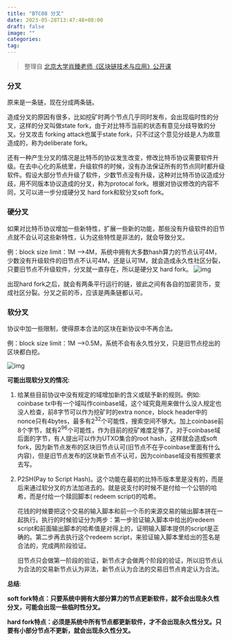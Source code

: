 ```yaml
---
title: "BTC08 分叉"
date: 2023-05-28T13:47:48+08:00
draft: false
image: ""
categories: 
tag:
---
```


> 整理自 [北京大学肖臻老师《区块链技术与应用》公开课](https://www.bilibili.com/video/BV1Vt411X7JF?from=search&seid=14488407572640514229)

### 分叉

原来是一条链，现在分成两条链。

造成分叉的原因有很多，比如挖矿时两个节点几乎同时发布，会出现临时性的分叉，这样的分叉叫做state fork，由于对比特币当前的状态有意见分歧导致的分叉。分叉攻击 forking attack也属于state fork，只不过这个意见分歧是人为故意造成的，称为deliberate fork。

还有一种产生分叉的情况是比特币的协议发生改变，修改比特币协议需要软件升级。在去中心化的系统里，升级软件的时候，没有办法保证所有的节点同时都升级软件。假设大部分节点升级了软件，少数节点没有升级，这种对比特币协议造成分歧，用不同版本协议造成的分叉，称为protocal fork。根据对协议修改的内容不同，又可以进一步分成硬分叉 hard fork和软分叉soft fork。

### 硬分叉

如果对比特币协议增加一些新特性，扩展一些新的功能，那些没有升级软件的旧节点就不会认可这些新特性，认为这些特性是非法的，就会导致分叉。

例：block size limit：1M -->4M，系统中拥有大多数hash算力的节点认可4M，少数没有升级软件的旧节点不认可4M，还是认可1M，就会造成永久性社区分裂，只要旧节点不升级软件，分叉就一直存在，所以是硬分叉 hard fork。
![img](https://gitee.com//tiansir-wg/blogimg/raw/master/imgs/20200609120035.png)

出现hard fork之后，就会有两条平行运行的链，彼此之间有各自的加密货币，变成社区分裂。分叉之前的币，应该是两条链都认可。



### 软分叉

协议中加一些限制，使得原本合法的区块在新协议中不再合法。

例：block size limit：1M -->0.5M，系统不会有永久性分叉，只是旧节点挖出的区块都白挖。

![img](media/img.png)

**可能出现软分叉的情况:**

1. 给某些目前协议中没有规定的域增加新的含义或赋予新的规则。例如: coinbase tx中有一个域叫作coinbase域，这个域究竟用来做什么没人规定也没人检查，前8字节可以作为挖矿时的extra nonce，block header中的nonce只有4bytes，最多有$2^{32}$个可能性，搜索空间不够大。加上coinbase前8个字节，就有$2^{96}$个可能性，作为目前的挖矿难度足够了。对于coinbase域后面的字节，有人提出可以作为UTXO集合的root hash，这样就会造成soft fork，因为新节点发布的区块旧节点认可(旧节点不在乎coinbase里面有什么内容)，但是旧节点发布的区块新节点不认可，因为coinbase域没有按照要求去写。

2. P2SH(Pay to Script Hash)。这个功能在最初的比特币版本里是没有的，而是后来通过软分叉的方法加进去的。就是说支付的时候不是付给一个公钥的哈希，而是付给一个赎回脚本( redeem script)的哈希。

   花钱的时候要把这个交易的输入脚本和前一个币的来源交易的输出脚本拼在一起执行。执行的时候验证分为两步：第一步验证输入脚本中给出的redeem script和前面输出脚本的哈希值是对得上的，证明输入脚本提供的script是正确的。第二步再去执行这个redeem script，来验证输入脚本里给出的签名是合法的，完成两阶段验证。 

   旧节点只会做第一阶段的验证，新节点才会做两个阶段的验证，所以旧节点认为合法的交易新节点认为非法，新节点认为合法的交易旧节点肯定认为合法。

**总结**:

**soft fork特点：只要系统中拥有大部分算力的节点更新软件，就不会出现永久性分叉，可能会出现一些临时性分叉。**

**hard fork特点：必须是系统中所有节点都更新软件，才不会出现永久性分叉。只要有小部分节点不更新，就会出现永久性分叉。**

